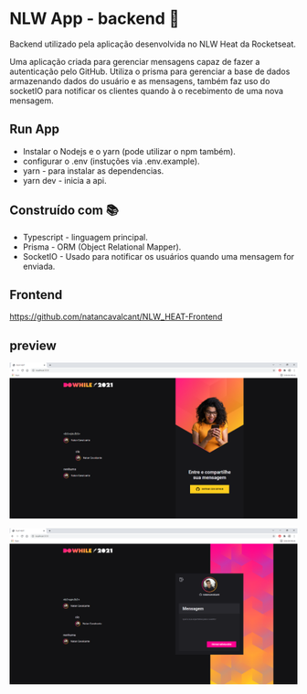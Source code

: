 # NLW App - backend 🚀

  Backend utilizado pela aplicação desenvolvida no NLW Heat da Rocketseat.
  
  Uma aplicação criada para gerenciar mensagens capaz de fazer a autenticação pelo GitHub. Utiliza o prisma para gerenciar a base de dados armazenando dados do usuário e as mensagens, também faz uso do socketIO para notificar os clientes quando à o recebimento de uma nova mensagem. 

## Run App
  * Instalar o Nodejs e o yarn (pode utilizar o npm também).
  * configurar o .env (instuções via .env.example).
  * yarn - para instalar as dependencias.
  * yarn dev - inicia a api.

## Construído com 📚

  * Typescript - linguagem principal.
  * Prisma - ORM (Object Relational Mapper).
  * SocketIO - Usado para notificar os usuários quando uma mensagem for enviada.


## Frontend

  https://github.com/natancavalcant/NLW_HEAT-Frontend
  
## preview


![alt text](https://github.com/natancavalcant/NLW_HEAT-Frontend/blob/main/src/assets/NLW_HEAT_1.png?raw=true)

![alt text](https://github.com/natancavalcant/NLW_HEAT-Frontend/blob/main/src/assets/NLW_HEAT_2.png?raw=true)

